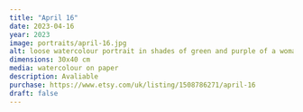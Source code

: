 ```yaml
---
title: "April 16"
date: 2023-04-16
year: 2023
image: portraits/april-16.jpg
alt: loose watercolour portrait in shades of green and purple of a woman's face looking sad, with strong lighting coming from the left
dimensions: 30x40 cm
media: watercolour on paper
description: Avaliable
purchase: https://www.etsy.com/uk/listing/1508786271/april-16
draft: false
---
```

